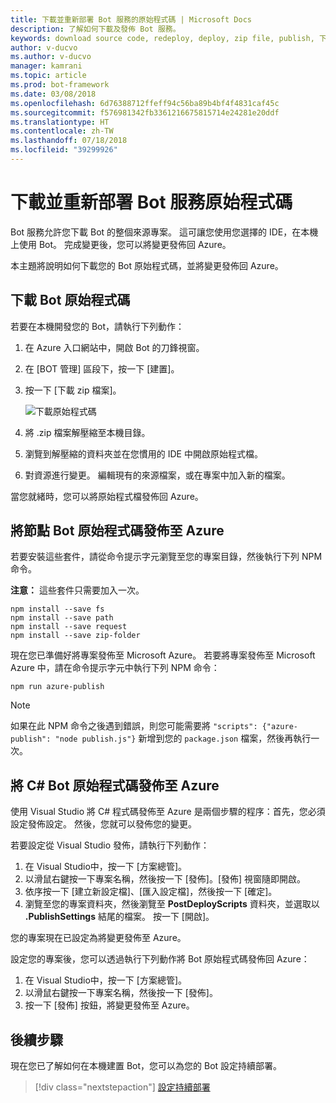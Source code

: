 ```yaml
---
title: 下載並重新部署 Bot 服務的原始程式碼 | Microsoft Docs
description: 了解如何下載及發佈 Bot 服務。
keywords: download source code, redeploy, deploy, zip file, publish, 下載原始程式碼, 重新部署, 部署, 壓縮文件, 發佈
author: v-ducvo
ms.author: v-ducvo
manager: kamrani
ms.topic: article
ms.prod: bot-framework
ms.date: 03/08/2018
ms.openlocfilehash: 6d76388712ffeff94c56ba89b4bf4f4831caf45c
ms.sourcegitcommit: f576981342fb3361216675815714e24281e20ddf
ms.translationtype: HT
ms.contentlocale: zh-TW
ms.lasthandoff: 07/18/2018
ms.locfileid: "39299926"
---
```

# <a name="download-and-redeploy-bot-service-source-code"></a>下載並重新部署 Bot 服務原始程式碼

Bot 服務允許您下載 Bot 的整個來源專案。 這可讓您使用您選擇的 IDE，在本機上使用 Bot。 完成變更後，您可以將變更發佈回 Azure。 

本主題將說明如何下載您的 Bot 原始程式碼，並將變更發佈回 Azure。 

## <a name="download-bot-source-code"></a>下載 Bot 原始程式碼

若要在本機開發您的 Bot，請執行下列動作：

1. 在 Azure 入口網站中，開啟 Bot 的刀鋒視窗。
2. 在 [BOT 管理] 區段下，按一下 [建置]。
3. 按一下 [下載 zip 檔案]。 

   ![下載原始程式碼](~/media/azure-bot-build/download-zip-file.png)

4. 將 .zip 檔案解壓縮至本機目錄。
5. 瀏覽到解壓縮的資料夾並在您慣用的 IDE 中開啟原始程式檔。
6. 對資源進行變更。 編輯現有的來源檔案，或在專案中加入新的檔案。

當您就緒時，您可以將原始程式檔發佈回 Azure。

## <a name="publish-node-bot-source-code-to-azure"></a>將節點 Bot 原始程式碼發佈至 Azure

若要安裝這些套件，請從命令提示字元瀏覽至您的專案目錄，然後執行下列 NPM 命令。

**注意：** 這些套件只需要加入一次。

```console
npm install --save fs
npm install --save path
npm install --save request
npm install --save zip-folder
```

現在您已準備好將專案發佈至 Microsoft Azure。 若要將專案發佈至 Microsoft Azure 中，請在命令提示字元中執行下列 NPM 命令：

```console
npm run azure-publish
```

> [!NOTE]
> 如果在此 NPM 命令之後遇到錯誤，則您可能需要將 `"scripts": {"azure-publish": "node publish.js"}` 新增到您的 `package.json` 檔案，然後再執行一次。

## <a name="publish-c-bot-source-code-to-azure"></a>將 C# Bot 原始程式碼發佈至 Azure

使用 Visual Studio 將 C# 程式碼發佈至 Azure 是兩個步驟的程序：首先，您必須設定發佈設定。 然後，您就可以發佈您的變更。

若要設定從 Visual Studio 發佈，請執行下列動作：

1. 在 Visual Studio中，按一下 [方案總管]。
2. 以滑鼠右鍵按一下專案名稱，然後按一下 [發佈]。[發佈] 視窗隨即開啟。
3. 依序按一下 [建立新設定檔]、[匯入設定檔]，然後按一下 [確定]。
4. 瀏覽至您的專案資料夾，然後瀏覽至 **PostDeployScripts** 資料夾，並選取以 **.PublishSettings** 結尾的檔案。 按一下 [開啟]。

您的專案現在已設定為將變更發佈至 Azure。

設定您的專案後，您可以透過執行下列動作將 Bot 原始程式碼發佈回 Azure：

1. 在 Visual Studio中，按一下 [方案總管]。
2. 以滑鼠右鍵按一下專案名稱，然後按一下 [發佈]。
3. 按一下 [發佈] 按鈕，將變更發佈至 Azure。

## <a name="next-steps"></a>後續步驟
現在您已了解如何在本機建置 Bot，您可以為您的 Bot 設定持續部署。

> [!div class="nextstepaction"]
> [設定持續部署](bot-service-build-continuous-deployment.md)
